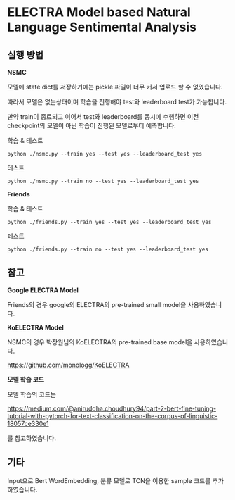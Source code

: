 # ELECTRA Model based Natural Language Sentimental Analysis



## 실행 방법

**NSMC**



모델에 state dict를 저장하기에는 pickle 파일이 너무 커서 업로드 할 수 없었습니다.

따라서 모델은 없는상태이며 학습을 진행해야 test와 leaderboard test가 가능합니다.

만약 train이 종료되고 이어서 test와 leaderboard를 동시에 수행하면 이전 checkpoint의 모델이 아닌 학습이 진행된 모델로부터 예측합니다.



학습 & 테스트

```
python ./nsmc.py --train yes --test yes --leaderboard_test yes
```



테스트

```
python ./nsmc.py --train no --test yes --leaderboard_test yes
```



**Friends**

학습 & 테스트

```
python ./friends.py --train yes --test yes --leaderboard_test yes
```



테스트

```
python ./friends.py --train no --test yes --leaderboard_test yes
```





## 참고



**Google ELECTRA Model**

Friends의 경우 google의 ELECTRA의 pre-trained small model을 사용하였습니다.



**KoELECTRA Model**

NSMC의 경우 박장원님의 KoELECTRA의 pre-trained base model을 사용하였습니다.

https://github.com/monologg/KoELECTRA



**모델 학습 코드**

모델 학습의 코드는

https://medium.com/@aniruddha.choudhury94/part-2-bert-fine-tuning-tutorial-with-pytorch-for-text-classification-on-the-corpus-of-linguistic-18057ce330e1

를 참고하였습니다.

## 기타

Input으로 Bert WordEmbedding, 분류 모델로 TCN을 이용한 sample 코드를 추가하였습니다.
